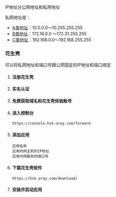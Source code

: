 IP地址分公网地址和私网地址

私网地址是：

- [A类地址](https://baike.baidu.com/item/A类地址/687905)：10.0.0.0～10.255.255.255
- [B类地址](https://baike.baidu.com/item/B类地址/687933)：172.16.0.0 ～172.31.255.255
- [C类地址](https://baike.baidu.com/item/C类地址/687969)：192.168.0.0～192.168.255.255

### 花生壳

可以将私网地址和端口号跟公网固定的IP地址和端口绑定



1. #### 注册花生壳

2. #### 实名认证

3. #### 免费获取域名和花生壳体验账号

4. #### 进入控制台

	~~~
	https://console.hsk.oray.com/forward
	~~~

5. #### 添加应用

	~~~
	应用名称
	应用内网主机的IP地址
	应用内网服务的端口号
	~~~

6. #### 下载花生壳软件

	~~~
	https://hsk.oray.com/download/
	~~~

7. #### 安装并启动应用

